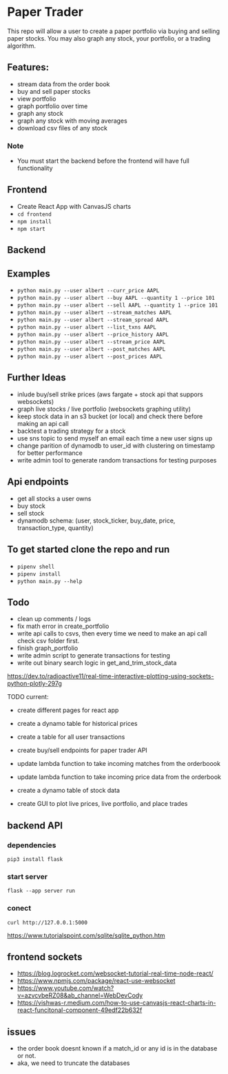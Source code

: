 # Paper Trader
This repo will allow a user to create a paper portfolio via buying and selling paper stocks. You may also graph any stock, your portfolio, or a trading algorithm. 

## Features: 
* stream data from the order book 
* buy and sell paper stocks
* view portfolio 
* graph portfolio over time 
* graph any stock 
* graph any stock with moving averages 
* download csv files of any stock 

### Note
* You must start the backend before the frontend will have full functionality

## Frontend 
* Create React App with CanvasJS charts
* `cd frontend`
* `npm install`
* `npm start`

## Backend

## Examples 
* `python main.py --user albert --curr_price AAPL`
* `python main.py --user albert --buy AAPL --quantity 1 --price 101`
* `python main.py --user albert --sell AAPL --quantity 1 --price 101`
* `python main.py --user albert --stream_matches AAPL`
* `python main.py --user albert --stream_spread AAPL`
* `python main.py --user albert --list_txns AAPL`
* `python main.py --user albert --price_history AAPL`
* `python main.py --user albert --stream_price AAPL`
* `python main.py --user albert --post_matches AAPL`
* `python main.py --user albert --post_prices AAPL`

## Further Ideas 
* inlude buy/sell strike prices (aws fargate + stock api that suppors websockets)
* graph live stocks / live portfolio (websockets graphing utility)
* keep stock data in an s3 bucket (or local) and check there before making an api call
* backtest a trading strategy for a stock 
* use sns topic to send myself an email each time a new user signs up 
* change parition of dynamodb to user_id with clustering on timestamp for better performance 
* write admin tool to generate random transactions for testing purposes 

## Api endpoints
* get all stocks a user owns 
* buy stock 
* sell stock 
* dynamodb schema: (user, stock_ticker, buy_date, price, transaction_type, quantity) 

## To get started clone the repo and run 
* `pipenv shell`
* `pipenv install`
* `python main.py --help`

## Todo
* clean up comments / logs
* fix math error in create_portfolio
* write api calls to csvs, then every time we need to make an api call check csv folder first. 
* finish graph_portfolio
* write admin script to generate transactions for testing 
* write out binary search logic in get_and_trim_stock_data

https://dev.to/radioactive11/real-time-interactive-plotting-using-sockets-python-plotly-297g

TODO current: 
* create different pages for react app 
* create a dynamo table for historical prices 
* create a table for all user transactions 
* create buy/sell endpoints for paper trader API 



* update lambda function to take incoming matches from the orderboook 
* update lambda function to take incoming price data from the orderbook 
* create a dynamo table of stock data 
* create GUI to plot live prices, live portfolio, and place trades 


## backend API 
### dependencies 
`pip3 install flask`

### start server 
`flask --app server run`

### conect 
`curl http://127.0.0.1:5000`


https://www.tutorialspoint.com/sqlite/sqlite_python.htm

## frontend sockets 
* https://blog.logrocket.com/websocket-tutorial-real-time-node-react/
* https://www.npmjs.com/package/react-use-websocket
* https://www.youtube.com/watch?v=azvcvbeRZ08&ab_channel=WebDevCody
* https://vishwas-r.medium.com/how-to-use-canvasjs-react-charts-in-react-funcitonal-component-49edf22b632f


## issues 
* the order book doesnt known if a match_id or any id is in the database or not. 
* aka, we need to truncate the databases 